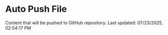 # Auto Push File

Content that will be pushed to GitHub repository.
Last updated: 07/23/2025, 02:54:17 PM